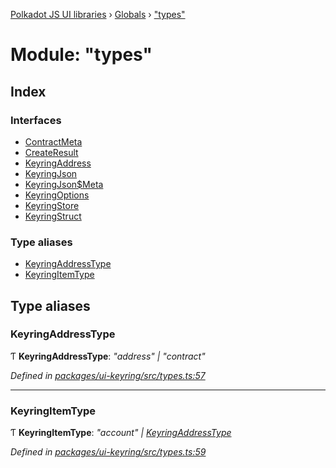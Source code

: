 [Polkadot JS UI libraries](../README.md) › [Globals](../globals.md) › ["types"](_types_.md)

# Module: "types"

## Index

### Interfaces

* [ContractMeta](../interfaces/_types_.contractmeta.md)
* [CreateResult](../interfaces/_types_.createresult.md)
* [KeyringAddress](../interfaces/_types_.keyringaddress.md)
* [KeyringJson](../interfaces/_types_.keyringjson.md)
* [KeyringJson$Meta](../interfaces/_types_.keyringjson_meta.md)
* [KeyringOptions](../interfaces/_types_.keyringoptions.md)
* [KeyringStore](../interfaces/_types_.keyringstore.md)
* [KeyringStruct](../interfaces/_types_.keyringstruct.md)

### Type aliases

* [KeyringAddressType](_types_.md#keyringaddresstype)
* [KeyringItemType](_types_.md#keyringitemtype)

## Type aliases

###  KeyringAddressType

Ƭ **KeyringAddressType**: *"address" | "contract"*

*Defined in [packages/ui-keyring/src/types.ts:57](https://github.com/polkadot-js/ui/blob/ae447e52/packages/ui-keyring/src/types.ts#L57)*

___

###  KeyringItemType

Ƭ **KeyringItemType**: *"account" | [KeyringAddressType](_types_.md#keyringaddresstype)*

*Defined in [packages/ui-keyring/src/types.ts:59](https://github.com/polkadot-js/ui/blob/ae447e52/packages/ui-keyring/src/types.ts#L59)*
